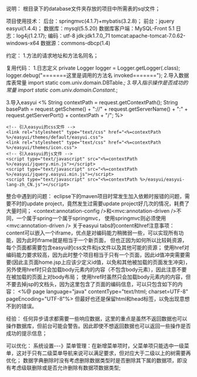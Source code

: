 说明：
	根目录下的database文件夹存放的项目中所需表的sql文件；

项目使用技术：
	后台：springmvc(4.1.7)+mybatis(3.2.8)；
	前台：jquery easyui(1.4.4)；
	数据库：mysql(5.5.20)
	数据库客户端：MySQL-Front 5.1
	日志：log4j(1.2.17);
	编码：utf-8
	jdk:jdk1.7.0_71
	tomcat:apache-tomcat-7.0.62-windows-x64
	数据源：commons-dbcp(1.4)

约定：
1.方法的请求地址和方法名同名；


复用代码：
1.日志定义
	private Logger logger = Logger.getLogger(.class);
	logger.debug("=======这里是调用的方法名 invoked=======");
2.导入数据库表常量
	import static com.univ.domain.DBTable.*;
3.导入指示操作是否成功的常量
	import static com.univ.domain.Constant.*;
	
3.导入easyui
	<%
	String contextPath = request.getContextPath();
	String basePath = request.getScheme() + "://"
			+ request.getServerName() + ":" + request.getServerPort()
			+ contextPath + "/";
	%>	
	
	<!-- 引入easyui的css文件 -->
	<link rel="stylesheet" type="text/css" href="<%=contextPath %>/easyui/themes/default/easyui.css">
	<link rel="stylesheet" type="text/css" href="<%=contextPath %>/easyui/themes/icon.css">
	<!-- 引入easyui的js文件 -->
	<script type="text/javascript" src="<%=contextPath %>/easyui/jquery.min.js"></script>
	<script type="text/javascript" src="<%=contextPath %>/easyui/jquery.easyui.min.js"></script>
	<script type="text/javascript" src="<%=contextPath %>/easyui/easyui-lang-zh_CN.js"></script>
整合中遇到的问题：
	eclipse下的maven项目时常发生加入依赖时报错的问题，需要不时的update project，竟然发生过需要update project好几次的情况，耗费了大量时间；
	<context:annotation-config />和<mvc:annotation-driven />不同，一个属于spring一个属于springmvc，
		使用springmvc则必须使用<mvc:annotation-driven />
	关于easyui tabs的content和href注意事项：
		content可以嵌入一个iframe，优点是对编码能力稍微弱一些，可以实现所有功能，因为此时iframe就是相当于一个新页面，
			但也正因为如何所以比较耗资源，每个页面都需要包含easyui的css文件和js文件以及其他可能的资源；
		使用href对编码能力要求较高，因为此时整个项目相当于只有一个页面，因此id值冲突需要需要(因此主页面home.jsp上应该少定义id值，以免和其他被加载的页面发生冲突)，
			另外使用href时只会加载body元素内的内容（不包含body元素），因此注意不要在被加载的页面上对body布局；
		使用href时虽然只会加载body元素内的内容，但不要去掉jsp的文档头，因为这里包含了页面的编码信息，可以只包含如下的内容：
			<%@ page language="java" contentType="text/html; charset=UTF-8" pageEncoding="UTF-8"%>
			<body></body>
			但最好也还是保留html和head标签，以免出现意想不到的错误。

经验：
	任何异步请求都需要一些响应数据，这里的重点是虽然不返回数据也可以操作数据库，但前台可能会警告。因此即使不想返回数据也可以返回一些操作是否成功的提示信息；



可以优化：
	系统设置---》菜单管理：在新增菜单项时，父菜单项只能选中一级菜单，这对于只有二级菜单导航来说可以满足要求，但对应大于二级以上的树需要再优化；
	数据字典删除时没有考虑删除数据类型时是否删除其下属的数据项，即没有考虑级联删除或是否允许删除有数据项数据类型;
	






	

